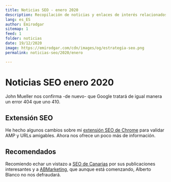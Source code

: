 ```yaml
---
title: Noticias SEO - enero 2020
description: Recopilación de noticias y enlaces de interés relacionados con el SEO y Marketing digital
lang: es_ES
author: Emirodgar
sitemap: 1
feed: 1
folder: noticias
date: 19/12/2020
image: https://emirodgar.com/cdn/images/og/estrategia-seo.png
permalink: noticias-seo/2020/enero

---
```


# Noticias SEO enero 2020

John Mueller nos confirma -de nuevo- que Google tratará de igual manera un error 404 que uno 410.

<amp-twitter 
  width="375"
  height="472"
  layout="responsive"
  data-tweetid="1214157450485604352">
</amp-twitter>

## Extensión SEO

He hecho algunos cambios sobre mi [extensión SEO de Chrome](https://chrome.google.com/webstore/detail/emirodgar-seo/nlelfnhiohbflhkhomefbekimmbeahng?hl=es) para validar AMP y URLs amigables. Ahora nos ofrece un poco más de información.

## Recomendados

Recomiendo echar un vistazo a [SEO de Canarias](https://www.agenciaseocanarias.es/blog/) por sus publicaciones interesantes y a [ABMarketing](https://abmarketing.es/blog/), que aunque está comenzando, Alberto Blanco no nos defraudará.
<!--stackedit_data:
eyJoaXN0b3J5IjpbLTExOTkxNDk5NzBdfQ==
-->